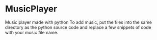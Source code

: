 # MusicPlayer
Music player made with python
To add music, put the files into the same directory as the python source code and replace a few snippets of code with your music file name.
